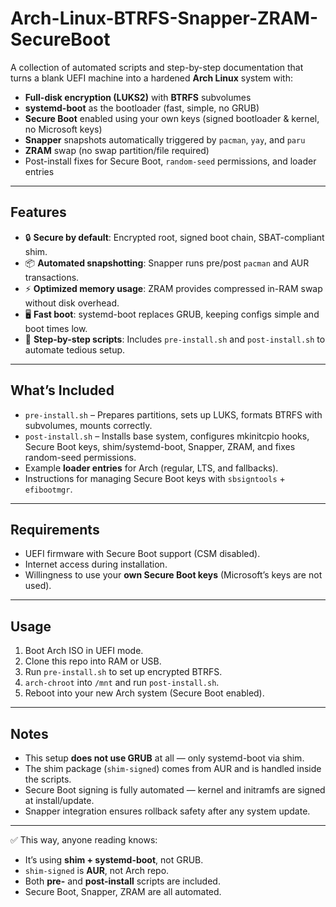 # Arch-Linux-BTRFS-Snapper-ZRAM-SecureBoot

A collection of automated scripts and step-by-step documentation that turns a blank UEFI machine into a hardened **Arch Linux** system with:

* **Full-disk encryption (LUKS2)** with **BTRFS** subvolumes
* **systemd-boot** as the bootloader (fast, simple, no GRUB)
* **Secure Boot** enabled using your own keys (signed bootloader & kernel, no Microsoft keys)
* **Snapper** snapshots automatically triggered by `pacman`, `yay`, and `paru`
* **ZRAM** swap (no swap partition/file required)
* Post-install fixes for Secure Boot, `random-seed` permissions, and loader entries

---

## Features

* 🔒 **Secure by default**: Encrypted root, signed boot chain, SBAT-compliant shim.
* 📦 **Automated snapshotting**: Snapper runs pre/post `pacman` and AUR transactions.
* ⚡ **Optimized memory usage**: ZRAM provides compressed in-RAM swap without disk overhead.
* 🖥️ **Fast boot**: systemd-boot replaces GRUB, keeping configs simple and boot times low.
* 📜 **Step-by-step scripts**: Includes `pre-install.sh` and `post-install.sh` to automate tedious setup.

---

## What’s Included

* `pre-install.sh` – Prepares partitions, sets up LUKS, formats BTRFS with subvolumes, mounts correctly.
* `post-install.sh` – Installs base system, configures mkinitcpio hooks, Secure Boot keys, shim/systemd-boot, Snapper, ZRAM, and fixes random-seed permissions.
* Example **loader entries** for Arch (regular, LTS, and fallbacks).
* Instructions for managing Secure Boot keys with `sbsigntools` + `efibootmgr`.

---

## Requirements

* UEFI firmware with Secure Boot support (CSM disabled).
* Internet access during installation.
* Willingness to use your **own Secure Boot keys** (Microsoft’s keys are not used).

---

## Usage

1. Boot Arch ISO in UEFI mode.
2. Clone this repo into RAM or USB.
3. Run `pre-install.sh` to set up encrypted BTRFS.
4. `arch-chroot` into `/mnt` and run `post-install.sh`.
5. Reboot into your new Arch system (Secure Boot enabled).

---

## Notes

* This setup **does not use GRUB** at all — only systemd-boot via shim.
* The shim package (`shim-signed`) comes from AUR and is handled inside the scripts.
* Secure Boot signing is fully automated — kernel and initramfs are signed at install/update.
* Snapper integration ensures rollback safety after any system update.

---

✅ This way, anyone reading knows:

* It’s using **shim + systemd-boot**, not GRUB.
* `shim-signed` is **AUR**, not Arch repo.
* Both **pre-** and **post-install** scripts are included.
* Secure Boot, Snapper, ZRAM are all automated.
